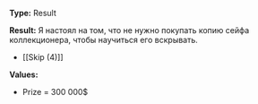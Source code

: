 **Type:** Result

**Result:** Я настоял на том, что не нужно покупать копию сейфа коллекционера, чтобы научиться его вскрывать.

- [[Skip (4)]]

**Values:**
-	Prize = 300 000$
